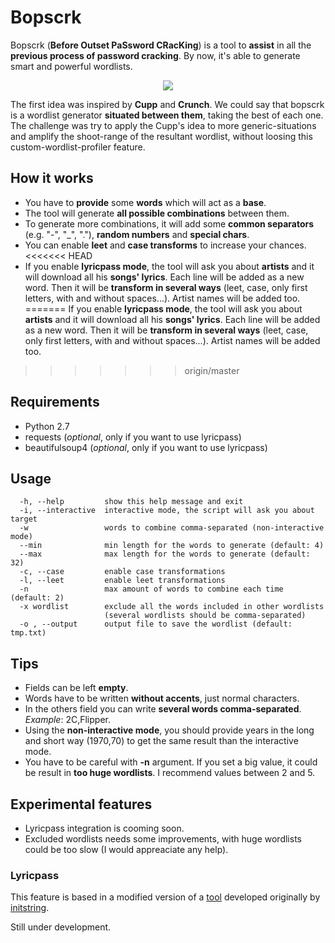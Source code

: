 # Bopscrk
Bopscrk (**Before Outset PaSsword CRacKing**) is a tool to **assist** in all the **previous process of password cracking**. By now, it's able to generate smart and powerful wordlists.
  
  
  
<p align="center"><img src="https://github.com/R3nt0n/bopscrk/blob/master/img/example.gif" /></p>
  
  
  

The first idea was inspired by **Cupp** and **Crunch**. We could say that bopscrk is a wordlist generator **situated between them**, taking the best of each one. The challenge was try to apply the Cupp's idea to more generic-situations and amplify the shoot-range of the resultant wordlist, without loosing this custom-wordlist-profiler feature.


## How it works
* You have to **provide** some **words** which will act as a **base**.
* The tool will generate **all possible combinations** between them.
* To generate more combinations, it will add some **common separators** (e.g. "-", "_", "."), **random numbers** and **special chars**.
* You can enable **leet** and **case transforms** to increase your chances.
<<<<<<< HEAD
* If you enable **lyricpass mode**, the tool will ask you about **artists** and it will download all his **songs' lyrics**. Each line will be added as a new word. Then it will be **transform in several ways** (leet, case, only first letters, with and without spaces...). Artist names will be added too. 
=======
If you enable **lyricpass mode**, the tool will ask you about **artists** and it will download all his **songs' lyrics**. Each line will be added as a new word. Then it will be **transform in several ways** (leet, case, only first letters, with and without spaces...). Artist names will be added too. 
>>>>>>> origin/master
 

## Requirements
* Python 2.7
* requests (*optional*, only if you want to use lyricpass)
* beautifulsoup4 (*optional*, only if you want to use lyricpass)

## Usage
```
  -h, --help         show this help message and exit  
  -i, --interactive  interactive mode, the script will ask you about target  
  -w                 words to combine comma-separated (non-interactive mode)  
  --min              min length for the words to generate (default: 4)  
  --max              max length for the words to generate (default: 32)  
  -c, --case         enable case transformations  
  -l, --leet         enable leet transformations  
  -n                 max amount of words to combine each time (default: 2)  
  -x wordlist        exclude all the words included in other wordlists  
                     (several wordlists should be comma-separated)  
  -o , --output      output file to save the wordlist (default: tmp.txt)  

```
 

## Tips
* Fields can be left **empty**.
* Words have to be written **without accents**, just normal characters.
* In the others field you can write **several words comma-separated**. *Example*: 2C,Flipper.
* Using the **non-interactive mode**, you should provide years in the long and short way (1970,70) to get the same result than the interactive mode.
* You have to be careful with **-n** argument. If you set a big value, it could be result in **too huge wordlists**. I recommend values between 2 and 5.


## Experimental features
* Lyricpass integration is cooming soon.
* Excluded wordlists needs some improvements, with huge wordlists could be too slow (I would appreaciate any help).


### Lyricpass 
This feature is based in a modified version of a [tool](https://github.com/initstring/lyricpass) developed originally by [initstring](https://github.com/initstring/).

Still under development.